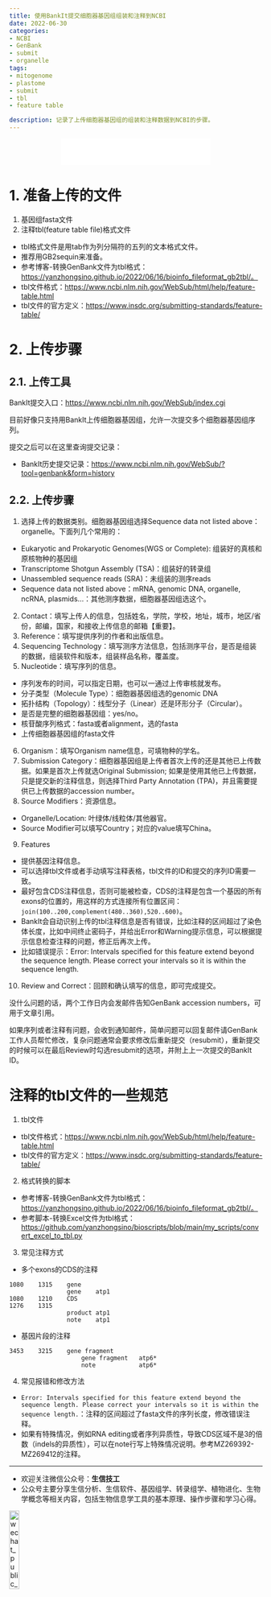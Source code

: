 ```yaml
---
title: 使用BankIt提交细胞器基因组组装和注释到NCBI
date: 2022-06-30
categories: 
- NCBI
- GenBank
- submit
- organelle
tags:
- mitogenome
- plastome
- submit
- tbl
- feature table

description: 记录了上传细胞器基因组的组装和注释数据到NCBI的步骤。
---
```


<div align="middle"><iframe frameborder="no" border="0" marginwidth="0" marginheight="0" width=298 height=52 src="//music.163.com/outchain/player?type=2&id=509092165&auto=1&height=32"></iframe></div>

# 1. 准备上传的文件
1. 基因组fasta文件
2. 注释tbl(feature table file)格式文件
- tbl格式文件是用tab作为列分隔符的五列的文本格式文件。
- 推荐用GB2sequin来准备。
- 参考博客-转换GenBank文件为tbl格式：https://yanzhongsino.github.io/2022/06/16/bioinfo_fileformat_gb2tbl/。
- tbl文件格式：https://www.ncbi.nlm.nih.gov/WebSub/html/help/feature-table.html
- tbl文件的官方定义：https://www.insdc.org/submitting-standards/feature-table/

# 2. 上传步骤
## 2.1. 上传工具
BankIt提交入口：https://www.ncbi.nlm.nih.gov/WebSub/index.cgi

目前好像只支持用BankIt上传细胞器基因组，允许一次提交多个细胞器基因组序列。

提交之后可以在这里查询提交记录：
- BankIt历史提交记录：https://www.ncbi.nlm.nih.gov/WebSub/?tool=genbank&form=history

## 2.2. 上传步骤
1. 选择上传的数据类别。细胞器基因组选择Sequence data not listed above：organelle。下面列几个常用的：
- Eukaryotic and Prokaryotic Genomes(WGS or Complete): 组装好的真核和原核物种的基因组
- Transcriptome Shotgun Assembly (TSA)：组装好的转录组
- Unassembled sequence reads (SRA)：未组装的测序reads
- Sequence data not listed above：mRNA, genomic DNA, organelle, ncRNA, plasmids...：其他测序数据，细胞器基因组选这个。
2. Contact：填写上传人的信息，包括姓名，学院，学校，地址，城市，地区/省份，邮编，国家，和接收上传信息的邮箱【重要】。
3. Reference：填写提供序列的作者和出版信息。
4. Sequencing Technology：填写测序方法信息，包括测序平台，是否是组装的数据，组装软件和版本，组装样品名称，覆盖度。
5. Nucleotide：填写序列的信息。
- 序列发布的时间，可以指定日期，也可以一通过上传审核就发布。
- 分子类型（Molecule Type）：细胞器基因组选的genomic DNA
- 拓扑结构（Topology）：线型分子（Linear）还是环形分子（Circular）。
- 是否是完整的细胞器基因组：yes/no。
- 核苷酸序列格式：fasta或者alignment，选的fasta
- 上传细胞器基因组的fasta文件
6. Organism：填写Organism name信息，可填物种的学名。
7. Submission Category：细胞器基因组是上传者首次上传的还是其他已上传数据。如果是首次上传就选Original Submission; 如果是使用其他已上传数据，只是提交新的注释信息，则选择Third Party Annotation (TPA)，并且需要提供已上传数据的accession number。
8. Source Modifiers：资源信息。
- Organelle/Location: 叶绿体/线粒体/其他器官。
- Source Modifier可以填写Country；对应的value填写China。
9.  Features
- 提供基因注释信息。
- 可以选择tbl文件或者手动填写注释表格，tbl文件的ID和提交的序列ID需要一致。
- 最好包含CDS注释信息，否则可能被检查，CDS的注释是包含一个基因的所有exons的位置的，用这样的方式连接所有位置区间：`join(100..200,complement(480..360),520..600)`。
- BankIt会自动识别上传的tbl注释信息是否有错误，比如注释的区间超过了染色体长度，比如中间终止密码子，并给出Error和Warning提示信息，可以根据提示信息检查注释的问题，修正后再次上传。
- 比如错误提示：Error: Intervals specified for this feature extend beyond the sequence length. Please correct your intervals so it is within the sequence length.
10. Review and Correct：回顾和确认填写的信息，即可完成提交。

没什么问题的话，两个工作日内会发邮件告知GenBank accession numbers，可用于文章引用。

如果序列或者注释有问题，会收到通知邮件，简单问题可以回复邮件请GenBank工作人员帮忙修改，复杂问题通常会要求修改后重新提交（resubmit），重新提交的时候可以在最后Review时勾选resubmit的选项，并附上上一次提交的BankIt ID。

# 注释的tbl文件的一些规范
1. tbl文件
- tbl文件格式：https://www.ncbi.nlm.nih.gov/WebSub/html/help/feature-table.html
- tbl文件的官方定义：https://www.insdc.org/submitting-standards/feature-table/
2. 格式转换的脚本
- 参考博客-转换GenBank文件为tbl格式：https://yanzhongsino.github.io/2022/06/16/bioinfo_fileformat_gb2tbl/。
- 参考脚本-转换Excel文件为tbl格式：https://github.com/yanzhongsino/bioscripts/blob/main/my_scripts/convert_excel_to_tbl.py
3. 常见注释方式
- 多个exons的CDS的注释

```
1080    1315    gene
                gene    atp1
1080    1210    CDS
1276    1315
                product atp1
                note    atp1
```

- 基因片段的注释

```
3453    3215    gene fragment
                    gene fragment   atp6*
                    note            atp6*
```

4. 常见报错和修改方法
- `Error: Intervals specified for this feature extend beyond the sequence length. Please correct your intervals so it is within the sequence length.`：注释的区间超过了fasta文件的序列长度，修改错误注释。
- 如果有特殊情况，例如RNA editing或者序列异质性，导致CDS区域不是3的倍数（indels的异质性），可以在note行写上特殊情况说明。参考MZ269392-MZ269412的注释。


-------

- 欢迎关注微信公众号：**生信技工**
- 公众号主要分享生信分析、生信软件、基因组学、转录组学、植物进化、生物学概念等相关内容，包括生物信息学工具的基本原理、操作步骤和学习心得。

<img src="https://github.com/yanzhongsino/yanzhongsino.github.io/blob/hexo/source/wechat/Wechat_public_qrcode.jpg?raw=true" width=20% title="wechat_public_QRcode.png" align=center/>